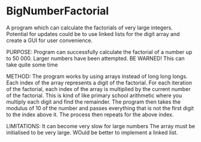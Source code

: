 # BigNumberFactorial
A program which can calculate the factorials of very large integers.
Potential for updates could be to use linked lists for the digit array and create a GUI for user convenience.

PURPOSE:
Program can successfully calculate the factorial of a number up to 50 000. Larger numbers have been attempted.
BE WARNED! This can take quite some time

METHOD:
The program works by using arrays instead of long long longs.
Each index of the array represents a digit of the factorial.
For each iteration of the factorial, each index of the array is multiplied by the current number of the factorial.
This is kind of like primary school arithmetic where you multiply each digit and find the remainder.
The program then takes the modulus of 10 of the number and passes everything that is not the first digit to the index above it.
The process then repeats for the above index.

LIMITATIONS:
It can become very slow for large numbers
The array must be initialised to be very large. WOuld be better to implement a linked list.
